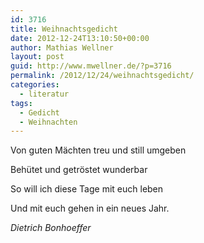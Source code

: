 ```yaml
---
id: 3716
title: Weihnachtsgedicht
date: 2012-12-24T13:10:50+00:00
author: Mathias Wellner
layout: post
guid: http://www.mwellner.de/?p=3716
permalink: /2012/12/24/weihnachtsgedicht/
categories:
  - literatur
tags:
  - Gedicht
  - Weihnachten
---
```

Von guten Mächten treu und still umgeben
  
Behütet und getröstet wunderbar
  
So will ich diese Tage mit euch leben
  
Und mit euch gehen in ein neues Jahr.

_Dietrich Bonhoeffer_
